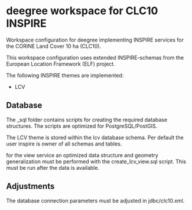# deegree workspace for CLC10 INSPIRE
Workspace configuration for deegree implementing INSPIRE services for the CORINE Land Cover 10 ha (CLC10).

This workspace configuration uses extended INSPIRE-schemas from the European Location Framework (ELF) project.

The following INSPIRE themes are implemented:
* LCV

## Database

The _sql folder contains scripts for creating the required database structures. 
The scripts are optimized for PostgreSQL/PostGIS.

The LCV theme is stored within the lcv database schema. Per default the user inspire is owner of all schemas and tables.

for the view service an optimized data structure and geometry generalization must be performed with the create_lcv_view.sql script. This must be run after the data is available.

## Adjustments

The database connection parameters must be adjusted in jdbc/clc10.xml.
